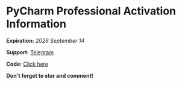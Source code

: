 # PyCharm Professional Activation Information

**Expiration:** *2026 September 14*

**Support:** [Telegram](https://t.me/icofaq)

**Code:** [Click here](https://github.com/icosoft-uz/pycharm-activation-code/blob/main/code.txt)

**Don't forget to star and comment!**
